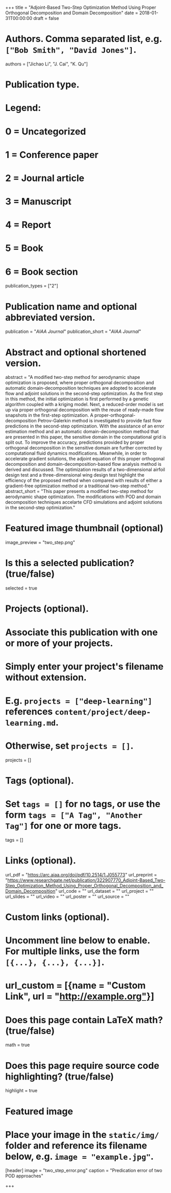 +++
title = "Adjoint-Based Two-Step Optimization Method Using Proper Orthogonal Decomposition and Domain Decomposition"
date = 2018-01-31T00:00:00
draft = false

# Authors. Comma separated list, e.g. `["Bob Smith", "David Jones"]`.
authors = ["Jichao Li", "J. Cai", "K. Qu"]

# Publication type.
# Legend:
# 0 = Uncategorized
# 1 = Conference paper
# 2 = Journal article
# 3 = Manuscript
# 4 = Report
# 5 = Book
# 6 = Book section
publication_types = ["2"]

# Publication name and optional abbreviated version.
publication = "*AIAA Journal*"
publication_short = "*AIAA Journal*"

# Abstract and optional shortened version.
abstract = "A modified two-step method for aerodynamic shape optimization is proposed, where proper orthogonal decomposition and automatic domain-decomposition techniques are adopted to accelerate flow and adjoint solutions in the second-step optimization. As the first step in this method, the initial optimization is first performed by a genetic algorithm coupled with a kriging model. Next, a reduced-order model is set up via proper orthogonal decomposition with the reuse of ready-made flow snapshots in the first-step optimization. A proper-orthogonal-decomposition Petrov-Galerkin method is investigated to provide fast flow predictions in the second-step optimization. With the assistance of an error estimation method and an automatic domain-decomposition method that are presented in this paper, the sensitive domain in the computational grid is split out. To improve the accuracy, predictions provided by proper orthogonal decomposition in the sensitive domain are further corrected by computational fluid dynamics modifications. Meanwhile, in order to accelerate gradient solutions, the adjoint equation of this proper orthogonal decomposition and domain-decomposition-based flow analysis method is derived and discussed. The optimization results of a two-dimensional airfoil design test and a three-dimensional wing design test highlight the efficiency of the proposed method when compared with results of either a gradient-free optimization method or a traditional two-step method."
abstract_short = "This paper presents a modified two-step method for aerodynamic shape optimization. The modifications with POD and domain decomposition techniques accelarte CFD simulations and adjoint solutions in the second-step optimization."

# Featured image thumbnail (optional)
image_preview = "two_step.png"

# Is this a selected publication? (true/false)
selected = true

# Projects (optional).
#   Associate this publication with one or more of your projects.
#   Simply enter your project's filename without extension.
#   E.g. `projects = ["deep-learning"]` references `content/project/deep-learning.md`.
#   Otherwise, set `projects = []`.
projects = []

# Tags (optional).
#   Set `tags = []` for no tags, or use the form `tags = ["A Tag", "Another Tag"]` for one or more tags.
tags = []

# Links (optional).
url_pdf = "https://arc.aiaa.org/doi/pdf/10.2514/1.J055773"
url_preprint = "https://www.researchgate.net/publication/322907770_Adjoint-Based_Two-Step_Optimization_Method_Using_Proper_Orthogonal_Decomposition_and_Domain_Decomposition"
url_code = ""
url_dataset = ""
url_project = ""
url_slides = ""
url_video = ""
url_poster = ""
url_source = ""

# Custom links (optional).
#   Uncomment line below to enable. For multiple links, use the form `[{...}, {...}, {...}]`.
# url_custom = [{name = "Custom Link", url = "http://example.org"}]

# Does this page contain LaTeX math? (true/false)
math = true

# Does this page require source code highlighting? (true/false)
highlight = true

# Featured image
# Place your image in the `static/img/` folder and reference its filename below, e.g. `image = "example.jpg"`.
[header]
image = "two_step_error.png"
caption = "Predication error of two POD approaches"

+++

